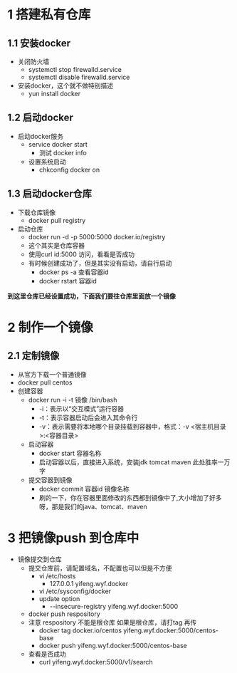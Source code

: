# 1 搭建私有仓库

## 1.1 安装docker

* 关闭防火墙
  * systemctl stop firewalld.service
  * systemctl disable firewalld.service
* 安装docker，这个就不做特别描述
  * yun install docker

## 1.2 启动docker

* 启动docker服务
  * service docker start
    * 测试 docker info
  * 设置系统启动
    * chkconfig docker on

## 1.3 启动docker仓库

* 下载仓库镜像
  * docker pull registry
* 启动仓库
  * docker run -d -p 5000:5000 docker.io/registry
  * 这个其实是仓库容器
  * 使用curl id:5000 访问，看看是否成功
  * 有时候创建成功了，但是其实没有启动，请自行启动
    * docker ps -a 查看容器id
    * docker rstart 容器id

**到这里仓库已经设置成功，下面我们要往仓库里面放一个镜像**

# 2 制作一个镜像

## 2.1 定制镜像

* 从官方下载一个普通镜像
* docker pull centos
* 创建容器
  * docker run -i -t 镜像 /bin/bash
    * -i：表示以“交互模式”运行容器
    * -t：表示容器启动后会进入其命令行
    * -v：表示需要将本地哪个目录挂载到容器中，格式：-v <宿主机目录>:<容器目录>
  * 启动容器
    * docker start 容器名称
    * 启动容器以后，直接进入系统，安装jdk tomcat maven 此处胜率一万字
  * 提交容器到镜像
    * docker commit 容器id 镜像名称
    * 刷的一下，你在容器里面修改的东西都到镜像中了,大小增加了好多呀，那是我们的java、tomcat、maven

# 3 把镜像push 到仓库中

* 镜像提交到仓库
  * 提交仓库前，请配置域名，不配置也可以但是不方便
    * vi /etc/hosts
      * 127.0.0.1 yifeng.wyf.docker
    * vi /etc/sysconfig/docker
    * update option
      * --insecure-registry yifeng.wyf.docker:5000
  * docker push respository
  * 注意 respository 不能是根仓库 如果是根仓库，请打tag 再传
    * docker tag docker.io/centos yifeng.wyf.docker:5000/centos-base
    * docker push yifeng.wyf.docker:5000/centos-base
  * 查看是否成功
    * curl yifeng.wyf.docker:5000/v1/search
